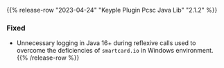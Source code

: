 {{% release-row "2023-04-24" "Keyple Plugin Pcsc Java Lib" "2.1.2" %}} 
### Fixed
- Unnecessary logging in Java 16+ during reflexive calls used to overcome the deficiencies of `smartcard.io` in Windows 
environment.
{{% /release-row %}}
